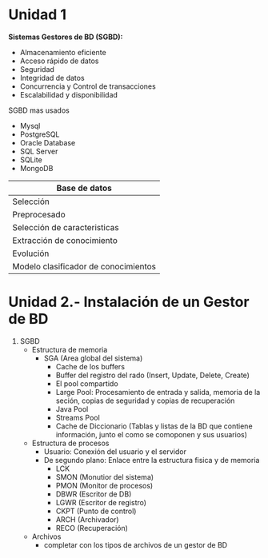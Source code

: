 # Unidad 1

**Sistemas Gestores de BD (SGBD):**
- Almacenamiento eficiente
- Acceso rápido de datos
- Seguridad
- Integridad de datos
- Concurrencia y Control de transacciones
- Escalabilidad y disponibilidad

SGBD mas usados
- Mysql
- PostgreSQL
- Oracle Database
- SQL Server
- SQLite
- MongoDB


|Base de datos|   
|------------|
|Selección|   
|Preprocesado|
|Selección de caracteristicas|
|Extracción de conocimiento|
|Evolución|
|Modelo clasificador de conocimientos|


# Unidad 2.- Instalación de un Gestor de BD

1. SGBD
    - Estructura de memoria
        - SGA (Area global del sistema)
            - Cache de los buffers
            - Buffer del registro del rado (Insert, Update, Delete, Create)
            - El pool compartido
            - Large Pool: Procesamiento de entrada y salida, memoria de la seción, copias de seguridad y copias de recuperación
            - Java Pool
            - Streams Pool
            - Cache de Diccionario (Tablas y listas de la BD que contiene información, junto el como se comoponen y sus usuarios)
    - Estructura de procesos
        - Usuario: Conexión del usuario y el servidor
        - De segundo plano: Enlace entre la estructura fisica y de memoria
            - LCK
            - SMON (Monutior del sistema)
            - PMON (Monitor de procesos)
            - DBWR (Escritor de DB)
            - LGWR (Escritor de registro)
            - CKPT (Punto de control)
            - ARCH (Archivador)
            - RECO (Recuperación)
    - Archivos
        - completar con los tipos de archivos de un gestor de BD